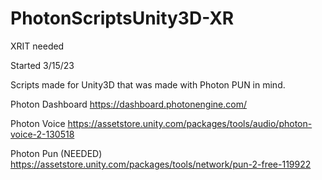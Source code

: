 # PhotonScriptsUnity3D-XR

XRIT needed

Started 3/15/23

Scripts made for Unity3D that was made with Photon PUN in mind.

Photon Dashboard https://dashboard.photonengine.com/

Photon Voice https://assetstore.unity.com/packages/tools/audio/photon-voice-2-130518

Photon Pun (NEEDED) https://assetstore.unity.com/packages/tools/network/pun-2-free-119922
